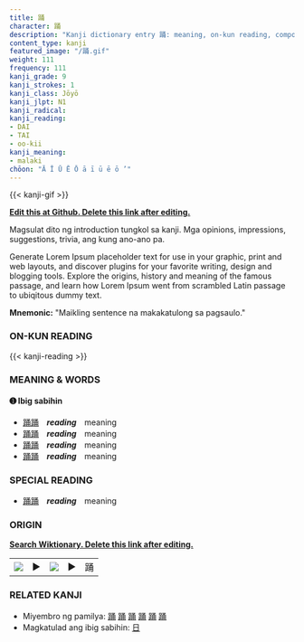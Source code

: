 ```yaml
---
title: 踊
character: 踊
description: "Kanji dictionary entry 踊: meaning, on-kun reading, compounds, origin, related kanji"
content_type: kanji
featured_image: "/踊.gif"
weight: 111
frequency: 111
kanji_grade: 9
kanji_strokes: 1
kanji_class: Jōyō
kanji_jlpt: N1
kanji_radical: 
kanji_reading: 
- DAI
- TAI
- oo-kii
kanji_meaning:
- malaki
chōon: "Ā Ī Ū Ē Ō ā ī ū ē ō ’"
---
```

[//]: # (Don't edit the line below. Kanji animated GIF code is automatically generated.)
{{< kanji-gif >}}

[//]: # (Edit below this line.)

**[Edit this at Github. Delete this link after editing.](https://github.com/tim0g/tim/tree/main/content/kanji/踊/index.md)**

Magsulat dito ng introduction tungkol sa kanji. Mga opinions, impressions, suggestions, trivia, ang kung ano-ano pa.

Generate Lorem Ipsum placeholder text for use in your graphic, print and web layouts, and discover plugins for your favorite writing, design and blogging tools. Explore the origins, history and meaning of the famous passage, and learn how Lorem Ipsum went from scrambled Latin passage to ubiqitous dummy text.
 
**Mnemonic:** "Maikling sentence na makakatulong sa pagsaulo."

### ON-KUN READING

[//]: # (Don't edit the line below. ON-KUN READING code is automatically generated.)
{{< kanji-reading >}}

### MEANING & WORDS

#### ➊ **Ibig sabihin**
  - [踊](../踊)[踊](../踊)　***reading***　meaning
  - [踊](../踊)[踊](../踊)　***reading***　meaning
  - [踊](../踊)[踊](../踊)　***reading***　meaning
  - [踊](../踊)[踊](../踊)　***reading***　meaning

### SPECIAL READING
  - [踊](../踊)[踊](../踊)　***reading***　meaning

### ORIGIN

**[Search Wiktionary. Delete this link after editing.](https://wiktionary.org/wiki/踊)**
<table class="kanji-table"><tr><td>
<img src="60px-踊-bronze.svg.png">
</td><td>▶</td><td>
<img src="60px-踊-oracle.svg.png">
</td><td>▶</td>
<td class="kanji-origin">踊</td>
</tr></table>

### RELATED KANJI
- Miyembro ng pamilya: [踊](../踊) [踊](../踊) [踊](../踊) [踊](../踊) [踊](../踊) [踊](../踊)
- Magkatulad ang ibig sabihin: [日](../日)
